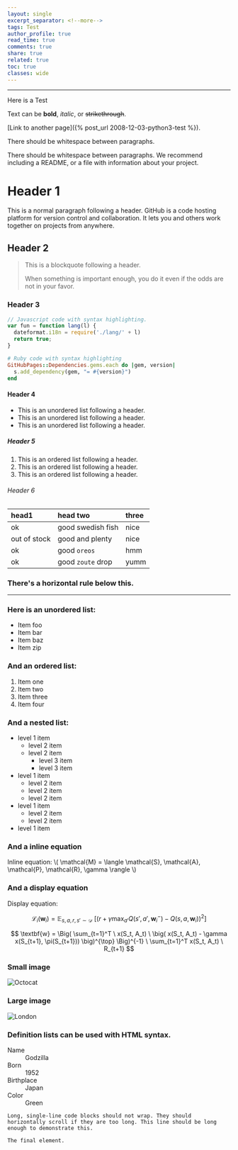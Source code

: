 ```yaml
---
layout: single
excerpt_separator: <!--more-->
tags: Test
author_profile: true
read_time: true
comments: true
share: true
related: true
toc: true
classes: wide
---
```


---

Here is a Test

<!--more-->

Text can be **bold**, _italic_, or ~~strikethrough~~.

[Link to another page]({% post_url 2008-12-03-python3-test %}).

There should be whitespace between paragraphs.

There should be whitespace between paragraphs. We recommend including a README, or a file with information about your project.

# Header 1

This is a normal paragraph following a header. GitHub is a code hosting platform for version control and collaboration. It lets you and others work together on projects from anywhere.

## Header 2

> This is a blockquote following a header.
>
> When something is important enough, you do it even if the odds are not in your favor.

### Header 3

```js
// Javascript code with syntax highlighting.
var fun = function lang(l) {
  dateformat.i18n = require('./lang/' + l)
  return true;
}
```

```ruby
# Ruby code with syntax highlighting
GitHubPages::Dependencies.gems.each do |gem, version|
  s.add_dependency(gem, "= #{version}")
end
```

#### Header 4

*   This is an unordered list following a header.
*   This is an unordered list following a header.
*   This is an unordered list following a header.

##### Header 5

1.  This is an ordered list following a header.
2.  This is an ordered list following a header.
3.  This is an ordered list following a header.

###### Header 6

| head1        | head two          | three |
|:-------------|:------------------|:------|
| ok           | good swedish fish | nice  |
| out of stock | good and plenty   | nice  |
| ok           | good `oreos`      | hmm   |
| ok           | good `zoute` drop | yumm  |

### There's a horizontal rule below this.

* * *

### Here is an unordered list:

*   Item foo
*   Item bar
*   Item baz
*   Item zip

### And an ordered list:

1.  Item one
1.  Item two
1.  Item three
1.  Item four

### And a nested list:

- level 1 item
  - level 2 item
  - level 2 item
    - level 3 item
    - level 3 item
- level 1 item
  - level 2 item
  - level 2 item
  - level 2 item
- level 1 item
  - level 2 item
  - level 2 item
- level 1 item

### And a inline equation

Inline equation: \\( \mathcal{M} = \langle \mathcal{S}, \mathcal{A}, \mathcal{P}, \mathcal{R}, \gamma \rangle \\)

### And a display equation

Display equation: 

$$ \mathcal{L}_i(\textbf{w}_i) = \mathbb{E}_{s, a, r, s' \sim \mathcal{D}} \ \Big[ \big( r + \gamma \max_{a'} Q(s', a', \textbf{w}_i^-) - Q(s, a, \textbf{w}_i) \big) ^2 \Big] $$

$$ \textbf{w} = \Big( \sum_{t=1}^T \ x(S_t, A_t) \ \big( x(S_t, A_t) - \gamma x(S_{t+1}, \pi(S_{t+1})) \big)^{\top} \Big)^{-1} \ \sum_{t=1}^T x(S_t, A_t) \ R_{t+1} $$

### Small image

![Octocat](https://github.githubassets.com/images/icons/emoji/octocat.png)

### Large image

![London](https://images.pexels.com/photos/460672/pexels-photo-460672.jpeg)


### Definition lists can be used with HTML syntax.

<dl>
<dt>Name</dt>
<dd>Godzilla</dd>
<dt>Born</dt>
<dd>1952</dd>
<dt>Birthplace</dt>
<dd>Japan</dd>
<dt>Color</dt>
<dd>Green</dd>
</dl>

```
Long, single-line code blocks should not wrap. They should horizontally scroll if they are too long. This line should be long enough to demonstrate this.
```

```
The final element.
```